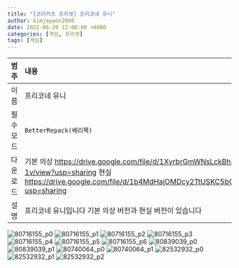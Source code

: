 ```yaml
---
title: "[코이카츠 프리셋] 프리코네 유니"
author: kimjaywon2000
date: 2022-06-20 12:00:00 +0800
categories: [게임, 프리셋]
tags: [게임]
---
```


| 범주             | 내용            |
|:----------------|:---------------|
| 이름             | 프리코네 유니  |
| 필수 모드         | `BetterRepack(베리팩)`       |
| 다운로드          | 기본 의상 <https://drive.google.com/file/d/1XyrbrGmWNsLckBh4-6XylDeoLFOSq-1v/view?usp=sharing> 현실 <https://drive.google.com/file/d/1b4MdHajOMDcy2TtUSKC5bGo_VtENe76v/view?usp=sharing> |
| 설명             | 프리코네 유니입니다 기본 의상 버전과 현실 버전이 있습니다   |

![80716155_p0](https://user-images.githubusercontent.com/76558033/174639239-25cd6fde-2881-40c0-9d44-d2108b7e98d8.png)
![80716155_p1](https://user-images.githubusercontent.com/76558033/174639241-5e806d36-4d9d-4747-b2b3-bc06bb6aa484.png)
![80716155_p2](https://user-images.githubusercontent.com/76558033/174639242-5a010a5a-7a08-4afd-8fb9-823b8fc61882.png)
![80716155_p3](https://user-images.githubusercontent.com/76558033/174639247-4d850188-2d1d-429f-a66d-2880aa2cfa04.png)
![80716155_p4](https://user-images.githubusercontent.com/76558033/174639252-0f2b8f3e-c2a3-4f64-b466-764e355af88d.png)
![80716155_p5](https://user-images.githubusercontent.com/76558033/174639257-0390bf0e-c6c5-45ec-b108-0534e1f90109.png)
![80716155_p6](https://user-images.githubusercontent.com/76558033/174639262-cd7f735f-b9d2-4cc2-b45b-ef82d15b78c4.png)
![80839039_p0](https://user-images.githubusercontent.com/76558033/174639216-a91cf545-f23d-4446-969b-86986c7b90c2.png)
![80839039_p1](https://user-images.githubusercontent.com/76558033/174639225-3ea0b0d2-d199-43c9-902b-695a92822576.png)
![80740064_p0](https://user-images.githubusercontent.com/76558033/174639230-ff5b0260-4b0d-4b25-b046-f1f86c44e636.png)
![80740064_p1](https://user-images.githubusercontent.com/76558033/174639233-d5975541-0ca4-4edc-8aa1-b861f969e468.png)
![82532932_p0](https://user-images.githubusercontent.com/76558033/174639266-962790d8-c164-48ba-b68b-1fb4be1fe485.png)
![82532932_p1](https://user-images.githubusercontent.com/76558033/174639276-8a0e88ef-d266-4832-b63e-ea54d7ca81e8.png)
![82532932_p2](https://user-images.githubusercontent.com/76558033/174639283-f597c1fb-c8a5-46c8-bd72-68024671b4c0.png)
